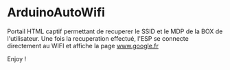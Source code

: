 # ArduinoAutoWifi

Portail HTML captif permettant de recuperer le SSID et le MDP de la BOX de l'utilisateur.
Une fois la recuperation effectué, l'ESP se connecte directement au WIFI et affiche la page www.google.fr

Enjoy !
